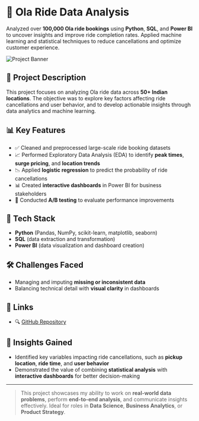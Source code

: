 # 🚕 Ola Ride Data Analysis

Analyzed over **100,000 Ola ride bookings** using **Python**, **SQL**, and **Power BI** to uncover insights and improve ride completion rates. Applied machine learning and statistical techniques to reduce cancellations and optimize customer experience.

![Project Banner]("ola_overall.png")

## 📌 Project Description

This project focuses on analyzing Ola ride data across **50+ Indian locations**. The objective was to explore key factors affecting ride cancellations and user behavior, and to develop actionable insights through data analytics and machine learning.

## 📊 Key Features

- ✅ Cleaned and preprocessed large-scale ride booking datasets  
- 📈 Performed Exploratory Data Analysis (EDA) to identify **peak times**, **surge pricing**, and **location trends**  
- 📉 Applied **logistic regression** to predict the probability of ride cancellations  
- 📊 Created **interactive dashboards** in Power BI for business stakeholders  
- 🧪 Conducted **A/B testing** to evaluate performance improvements

## 🧠 Tech Stack

- **Python** (Pandas, NumPy, scikit-learn, matplotlib, seaborn)
- **SQL** (data extraction and transformation)
- **Power BI** (data visualization and dashboard creation)

## 🛠️ Challenges Faced

- Managing and imputing **missing or inconsistent data**
- Balancing technical detail with **visual clarity** in dashboards


## 🔗 Links

- 🔍 [GitHub Repository](https://github.com/Hritik664/Ola-Ride-Data-Analysis)

## 📢 Insights Gained

- Identified key variables impacting ride cancellations, such as **pickup location**, **ride time**, and **user behavior**
- Demonstrated the value of combining **statistical analysis** with **interactive dashboards** for better decision-making

---

> This project showcases my ability to work on **real-world data problems**, perform **end-to-end analysis**, and communicate insights effectively. Ideal for roles in **Data Science**, **Business Analytics**, or **Product Strategy**.

